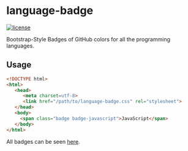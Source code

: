 # language-badge
[![license](https://img.shields.io/github/license/mika-f/language-badge.svg?style=flat-square)](https://github.com/mika-f/language-badge/blob/master/LICENSE)


Bootstrap-Style Badges of GitHub colors for all the programming languages.


## Usage

```html
<!DOCTYPE html>
<html>
   <head>
      <meta charset=utf-8>
      <link href="/path/to/language-badge.css" rel="stylesheet">
   </head>
   <body>
     <span class="badge badge-javascript">JavaScript</span>
   </body>
</html>
```

All badges can be seen [here](https://mochizuki.moe/language-badge/).